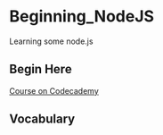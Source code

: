 # Beginning_NodeJS

Learning some node.js

## Begin Here

[Course on Codecademy](https://www.codecademy.com/enrolled/courses/learn-nodejs-fundamentals)

## Vocabulary